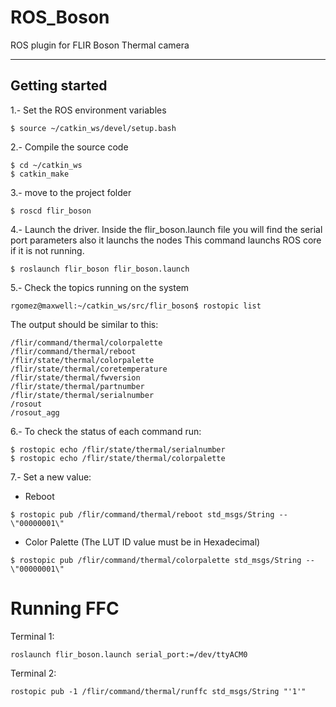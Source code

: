 # ROS_Boson
ROS plugin for FLIR Boson Thermal camera

-----------------------------
Getting started
-----------------------------
1.- Set the ROS environment variables
```$xslt
$ source ~/catkin_ws/devel/setup.bash
```
2.- Compile the source code
```$xslt
$ cd ~/catkin_ws
$ catkin_make
```
3.- move to the project folder
```$xslt
$ roscd flir_boson
```
4.- Launch the driver.
Inside the flir_boson.launch file you will find the serial port parameters also it launchs the nodes
This command launchs ROS core if it is not running.
```$xslt
$ roslaunch flir_boson flir_boson.launch
```
5.- Check the topics running on the system
```$xslt
rgomez@maxwell:~/catkin_ws/src/flir_boson$ rostopic list
```
The output should be similar to this:
```$xslt
/flir/command/thermal/colorpalette
/flir/command/thermal/reboot
/flir/state/thermal/colorpalette
/flir/state/thermal/coretemperature
/flir/state/thermal/fwversion
/flir/state/thermal/partnumber
/flir/state/thermal/serialnumber
/rosout
/rosout_agg
```
6.- To check the status of each command run:
```$xslt
$ rostopic echo /flir/state/thermal/serialnumber
$ rostopic echo /flir/state/thermal/colorpalette
```
7.- Set a new value:
- Reboot
```$xslt
$ rostopic pub /flir/command/thermal/reboot std_msgs/String -- \"00000001\"
```
- Color Palette (The LUT ID value must be in Hexadecimal)
```$xslt
$ rostopic pub /flir/command/thermal/colorpalette std_msgs/String -- \"00000001\"
```

# Running FFC
Terminal 1:
```
roslaunch flir_boson.launch serial_port:=/dev/ttyACM0
```
Terminal 2:
```
rostopic pub -1 /flir/command/thermal/runffc std_msgs/String "'1'"
```
